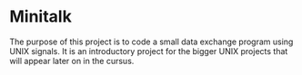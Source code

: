 # Minitalk
The purpose of this project is to code a small data exchange program using UNIX signals. It is an introductory project for the bigger UNIX projects that will appear later on in the cursus.
